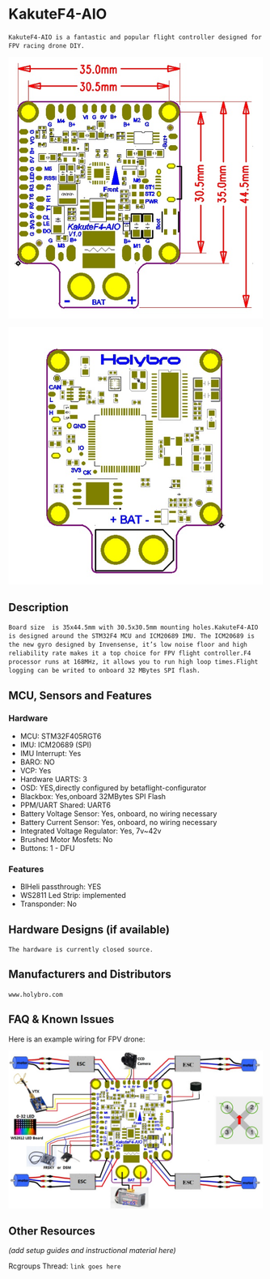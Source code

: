 # KakuteF4-AIO

`KakuteF4-AIO is a fantastic and popular flight controller designed for FPV racing drone DIY.`

![](https://github.com/jamming/image/blob/master/KakuteF4-AIO-top.jpg?raw=true)

![](https://github.com/jamming/image/blob/master/KakuteF4-AIO-bottom.jpg?raw=true)

## Description

`Board size  is 35x44.5mm with 30.5x30.5mm mounting holes.KakuteF4-AIO is designed around the STM32F4 MCU and ICM20689 IMU. The ICM20689 is the new gyro designed by Invensense, it’s low noise floor and high reliability rate makes it a top choice for FPV flight controller.F4 processor runs at 168MHz, it allows you to run high loop times.Flight logging can be writed to onboard 32 MBytes SPI flash.`

## MCU, Sensors and Features

### Hardware

  - MCU: STM32F405RGT6
  - IMU: ICM20689 (SPI)
  - IMU Interrupt: Yes
  - BARO: NO
  - VCP: Yes
  - Hardware UARTS: 3
  - OSD: YES,directly configured by betaflight-configurator
  - Blackbox: Yes,onboard 32MBytes SPI Flash
  - PPM/UART Shared: UART6
  - Battery Voltage Sensor: Yes, onboard, no wiring necessary
  - Battery Current Sensor: Yes, onboard, no wiring necessary
  - Integrated Voltage Regulator: Yes, 7v~42v
  - Brushed Motor Mosfets: No
  - Buttons: 1 - DFU

### Features

  
  - BlHeli passthrough: YES
  - WS2811 Led Strip: implemented
  - Transponder: No

## Hardware Designs (if available)

`The hardware is currently closed source.`

## Manufacturers and Distributors

`www.holybro.com`


## FAQ & Known Issues
Here is an example wiring  for FPV drone: 

![](https://github.com/jamming/image/blob/master/KakuteF4-AIO-Wire.jpg?raw=true)

## Other Resources
_(add setup guides and instructional material here)_

Rcgroups Thread: `link goes here`
